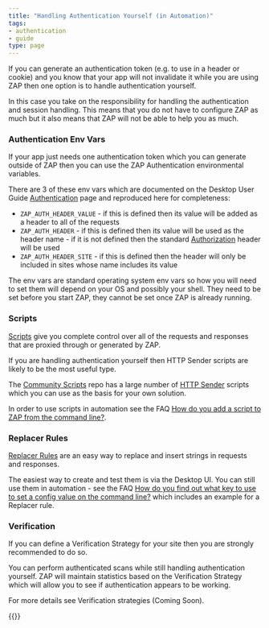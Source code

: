 ```yaml
---
title: "Handling Authentication Yourself (in Automation)"
tags: 
- authentication
- guide
type: page
---
```


If you can generate an authentication token (e.g. to use in a header or cookie) and you know that your app
will not invalidate it while you are using ZAP then one option is to handle authentication yourself.

In this case you take on the responsibility for handling the authentication and session handling.
This means that you do not have to configure ZAP as much but it also means that ZAP will not be able to help you as much.

### Authentication Env Vars

If your app just needs one authentication token which you can generate outside of ZAP then you can use the 
ZAP Authentication environmental variables.

There are 3 of these env vars which are documented on the Desktop User Guide [Authentication](/docs/desktop/start/features/authentication/#envvars) page and reproduced here for completeness:

* `ZAP_AUTH_HEADER_VALUE` - if this is defined then its value will be added as a header to all of the requests
* `ZAP_AUTH_HEADER` - if this is defined then its value will be used as the header name - if it is not defined then the standard [Authorization](https://developer.mozilla.org/en-US/docs/Web/HTTP/Headers/Authorization) header will be used
* `ZAP_AUTH_HEADER_SITE` - if this is defined then the header will only be included in sites whose name includes its value

The env vars are standard operating system env vars so how you will need to set them will depend on your OS and possibly your shell.
They need to be set before you start ZAP, they cannot be set once ZAP is already running.

### Scripts

[Scripts](/docs/desktop/start/features/scripts/) give you complete control over all of the requests and responses that are proxied through or generated by ZAP.

If you are handling authentication yourself then HTTP Sender scripts are likely to be the most useful type.

The [Community Scripts](https://github.com/zaproxy/community-scripts/) repo has a large number of 
[HTTP Sender](https://github.com/zaproxy/community-scripts/tree/main/httpsender) scripts which you can use as the basis for your own solution.

In order to use scripts in automation see the FAQ [How do you add a script to ZAP from the command line?](/faq/how-do-you-add-a-script-to-zap-from-the-command-line/).

### Replacer Rules

[Replacer Rules](/docs/desktop/addons/replacer/) are an easy way to replace and insert strings in requests and responses.

The easiest way to create and test them is via the Desktop UI. You can still use them in automation - see the 
FAQ [How do you find out what key to use to set a config value on the command line?](/faq/how-do-you-find-out-what-key-to-use-to-set-a-config-value-on-the-command-line/) which includes an example for a Replacer rule.

### Verification

If you can define a Verification Strategy for your site then you are strongly recommended to do so.

You can perform authenticated scans while still handling authentication yourself. 
ZAP will maintain statistics based on the Verification Strategy which will allow you to see if authentication appears to be working.

For more details see Verification strategies (Coming Soon).

{{<prevnext prevUrl="../concepts/" prevTitle="ZAP authentication concepts" nextTitle="Session Handling (coming soon)">}}